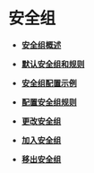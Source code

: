 # 安全组<a name="ecs_03_0601"></a>

-   **[安全组概述](安全组概述.md)**  

-   **[默认安全组和规则](默认安全组和规则.md)**  

-   **[安全组配置示例](安全组配置示例.md)**  

-   **[配置安全组规则](配置安全组规则.md)**  

-   **[更改安全组](更改安全组.md)**  

-   **[加入安全组](加入安全组.md)**  

-   **[移出安全组](移出安全组.md)**  

